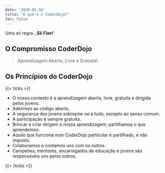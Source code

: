 ```yaml
---
date: '2020-05-16'
title: 'O que é o CoderDojo?'
toc: false
---
```


Uma só regra…_**Sê Fixe!**_

## O Compromisso CoderDojo

> Aprendizagem Aberta, Livre e Gratuita!

## Os Princípios do CoderDojo

{{< ticks >}}

- O nosso contexto é a aprendizagem aberta, livre, gratuita e dirigida pelos jovens.
- Aderimos ao código aberto.
- A segurança dos jovens sobrepõe-se a tudo, excepto ao senso comum.
- A participação é sempre gratuita.
- Brincar e criar dirigem a nossa aprendizagem; partilhamos o que aprendemos.
- Aquilo que funciona num CoderDojo particular é partilhado, e não imposto.
- Colaboramos e contamos uns com os outros.
- Campeões, mentores, encarregados de educação e jovens são responsáveis uns pelos outros.

{{< /ticks >}}
